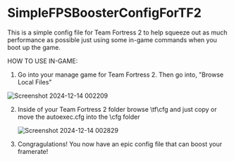 # SimpleFPSBoosterConfigForTF2
This is a simple config file for Team Fortress 2 to help squeeze out as much performance as possible just using some in-game commands when you boot up the game.

HOW TO USE IN-GAME:

1. Go into your manage game for Team Fortress 2. Then go into, "Browse Local Files"

   
![Screenshot 2024-12-14 002209](https://github.com/user-attachments/assets/a52f0d57-8ae3-45f8-9ffc-5c1c97c9ef53)

2. Inside of your Team Fortress 2 folder browse \tf\cfg and just copy or move the autoexec.cfg into the \cfg folder

   ![Screenshot 2024-12-14 002829](https://github.com/user-attachments/assets/e52688ff-8351-4d0f-bfba-0db23b975128)

3. Congragulations! You now have an epic config file that can boost your framerate!
